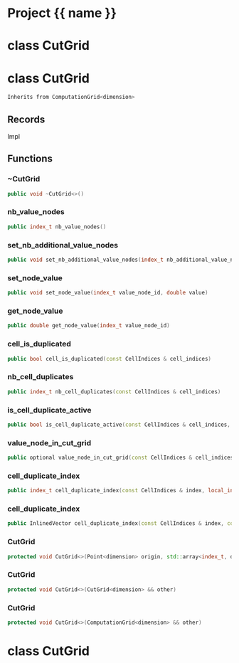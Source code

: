 <script setup>
import {useRoute} from 'vitepress'
const {path} = useRoute()
const tokens = path.split('/')
const words = tokens[2].split('-');
for (let i = 0; i < words.length; i++) {
    words[i] = words[i].charAt(0).toUpperCase() + words[i].slice(1);
    words[i] = words[i].replace('geode', 'Geode')
}
const name = words.join('-');
</script>
# Project {{ name }}

# class CutGrid

# class CutGrid


```cpp
Inherits from ComputationGrid<dimension>
```



## Records

Impl



## Functions

### ~CutGrid

```cpp
public void ~CutGrid<>()
```


### nb_value_nodes

```cpp
public index_t nb_value_nodes()
```


### set_nb_additional_value_nodes

```cpp
public void set_nb_additional_value_nodes(index_t nb_additional_value_nodes)
```


### set_node_value

```cpp
public void set_node_value(index_t value_node_id, double value)
```


### get_node_value

```cpp
public double get_node_value(index_t value_node_id)
```


### cell_is_duplicated

```cpp
public bool cell_is_duplicated(const CellIndices & cell_indices)
```

### nb_cell_duplicates

```cpp
public index_t nb_cell_duplicates(const CellIndices & cell_indices)
```

### is_cell_duplicate_active

```cpp
public bool is_cell_duplicate_active(const CellIndices & cell_indices, index_t cell_duplicate_index)
```

### value_node_in_cut_grid

```cpp
public optional value_node_in_cut_grid(const CellIndices & cell_indices, local_index_t cell_node_id, index_t cell_duplicate_index)
```

### cell_duplicate_index

```cpp
public index_t cell_duplicate_index(const CellIndices & index, local_index_t cell_node_id)
```

### cell_duplicate_index

```cpp
public InlinedVector cell_duplicate_index(const CellIndices & index, const Point<dimension> & position)
```

### CutGrid

```cpp
protected void CutGrid<>(Point<dimension> origin, std::array<index_t, dimension> cells_number, std::array<double, dimension> cells_length)
```


### CutGrid

```cpp
protected void CutGrid<>(CutGrid<dimension> && other)
```


### CutGrid

```cpp
protected void CutGrid<>(ComputationGrid<dimension> && other)
```




# class CutGrid

